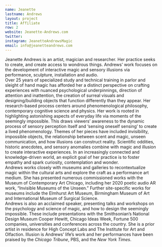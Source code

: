 ```yaml
---
name: Jeanette
lastname: Andrews
layout: project
title: Affiliate
row: 2
website: Jeanette-Andrews.com
twitter:
instagram: JeanetteAndrewsMagic 
email: info@jeanetteandrews.com
---
```


Jeanette Andrews is an artist, magician and researcher. Her practice seeks to create, and create access to wondrous things. Andrews’ work focuses on the development of interactive magic and sensory illusions via performance, sculpture, installation and audio.   
Over 25 years of specialized study and technical training in parlor and sleight of hand magic has afforded her a distinct perspective on crafting experiences with nuanced psychological underpinnings, direction of attention and inattention, the creation of surreal visuals and designing/building objects that function differently than they appear. Her research-based process centers around phenomenological philosophy, contemporary cognitive science and physics. Her work is rooted in highlighting astonishing aspects of everyday life via moments of the seemingly impossible. This draws viewers’ awareness to the dynamic process of sensory perception itself and ‘sensing oneself sensing’ to create a lived phenomenology. Themes of her pieces have included invisibility, impossible objects, the relationship between scent and magic, unseen communication, and how illusions can construct reality. Scientific oddities, historic anecdotes, and sensory anomalies combine with magic and illusion to create interactive experiences. In an increasingly connected and knowledge-driven world, an explicit goal of her practice is to foster empathy and spark curiosity, contemplation and wonder.  
Andrews works closely with museums and galleries to recontextualize magic within the cultural arts and explore the craft as a performance art medium. She has presented numerous commissioned works with the Museum of Contemporary Art Chicago, including her 2020 poetic audio AR work, “Invisible Museums of the Unseen.” Further site-specific works for museums include the Elmhurst Art Museum, Birmingham Museum of Art and International Museum of Surgical Science.   
Andrews is also an acclaimed speaker, presenting talks and workshops on the psychology and science of magic, and how to design the seemingly impossible. These include presentations with the Smithsonian’s National Design Museum Cooper Hewitt, Chicago Ideas Week, Fortune 500 companies, universities and conferences across the country. She is a prior artist in residence for High Concept Labs and The Institute for Art and Olfaction. Illusion is Andrews’ life’s work and her performances have been praised by the *Chicago Tribune*, PBS, and the *New York Times*.  

